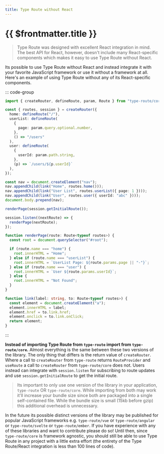 ```yaml
---
title: Type Route without React
---
```


# {{ $frontmatter.title }}

> Type Route was designed with excellent React integration in mind. The best API for React, however, doesn't include many React-specific components which makes it easy to use Type Route without React.

Its possible to use Type Route without React and instead integrate it with your favorite JavaScript framework or use it without a framework at all. Here's an example of using Type Route without any of its React-specific components.

::: code-group

```ts [index.ts] {1,25-29}
import { createRouter, defineRoute, param, Route } from "type-route/core";

const { routes, session } = createRouter({
  home: defineRoute("/"),
  userList: defineRoute(
    {
      page: param.query.optional.number,
    },
    () => "/users"
  ),
  user: defineRoute(
    {
      userId: param.path.string,
    },
    (p) => `/users/${p.userId}`
  ),
});

const nav = document.createElement("nav");
nav.appendChild(link("Home", routes.home()));
nav.appendChild(link("User List", routes.userList({ page: 1 })));
nav.appendChild(link("User", routes.user({ userId: "abc" })));
document.body.prepend(nav);

renderPage(session.getInitialRoute());

session.listen((nextRoute) => {
  renderPage(nextRoute);
});

function renderPage(route: Route<typeof routes>) {
  const root = document.querySelector("#root");

  if (route.name === "home") {
    root.innerHTML = "Home";
  } else if (route.name === "userList") {
    root.innerHTML = `UserList Page: ${route.params.page || "-"}`;
  } else if (route.name === "user") {
    root.innerHTML = `User ${route.params.userId}`;
  } else {
    root.innerHTML = "Not Found";
  }
}

function link(label: string, to: Route<typeof routes>) {
  const element = document.createElement("a");
  element.innerHTML = label;
  element.href = to.link.href;
  element.onclick = to.link.onClick;
  return element;
}
```

:::

**Instead of importing Type Route from `type-route` import from `type-route/core`.** Almost everything is the same between these two versions of the library. The only thing that differs is the return value of `createRouter`. Where a call to `createRouter` from `type-route` returns `RouteProvider` and `useRoute` a call to `createRouter` from `type-route/core` does not. Users instead can integrate with `session.listen` for subscribing to route updates and use `session.getInitialRoute` to get the initial route.

> Its important to only use one version of the library in your application, `type-route` OR `type-route/core`. While importing from both may work it'll increase your bundle size since both are packaged into a single self-contained file. While the bundle size is small (15kb before gzip) this additional overhead is unnecessary.

In the future its possible distinct versions of the library may be published for popular JavaScript frameworks e.g. `type-route/vue` or `type-route/angular` or `type-route/svelte` or `type-route/ember`. If you have experience with any of these libraries and want to contribute please do so! Until then, since `type-route/core` is framework agnostic, you should still be able to use Type Route in any project with a little extra effort (the entirety of the Type Route/React integration is less than 100 lines of code).
